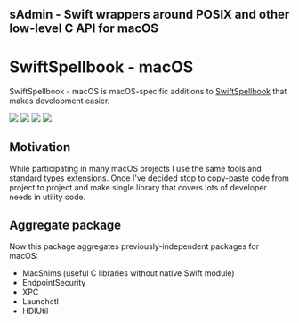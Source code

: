 ## sAdmin - Swift wrappers around POSIX and other low-level C API for macOS

# SwiftSpellbook - macOS
SwiftSpellbook - macOS is macOS-specific additions to [SwiftSpellbook](https://github.com/Alkenso/SwiftSpellbook) that makes development easier.

<p>
  <img src="https://img.shields.io/badge/swift-5.9-orange" />
  <img src="https://img.shields.io/badge/platforms-macOS 11-freshgreen" />
  <img src="https://img.shields.io/badge/Xcode-15-blue" />
  <img src="https://github.com/Alkenso/SwiftSpellbook_macOS/actions/workflows/main.yml/badge.svg" />
</p>

## Motivation
While participating in many macOS projects I use the same tools and standard types extensions.
Once I've decided stop to copy-paste code from project to project and make single library that covers lots of developer needs in utility code.

## Aggregate package
Now this package aggregates previously-independent packages for macOS:
- MacShims (useful C libraries without native Swift module)
- EndpointSecurity
- XPC
- Launchctl
- HDIUtil
